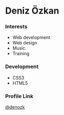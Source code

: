 # Deniz Özkan

### Interests

- Web development
- Web design
- Music.
- Training

### Development

- CSS3
- HTML5

### Profile Link

[@denozk](https://github.com/denozk)
